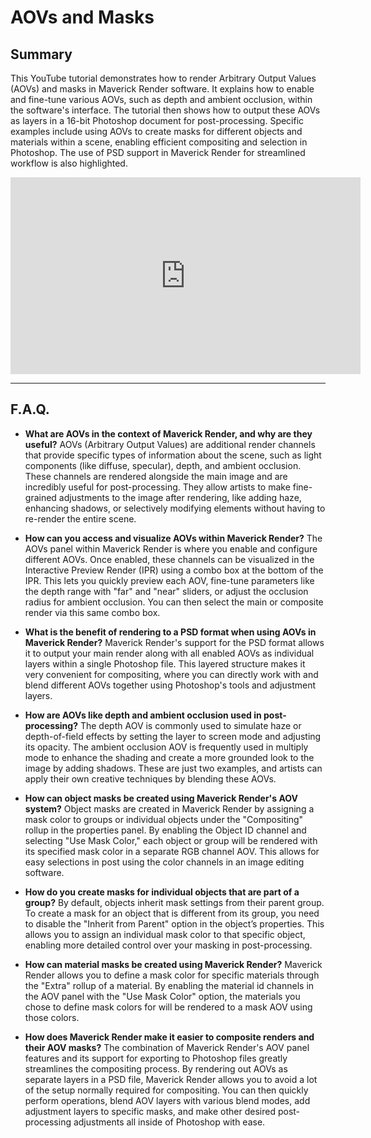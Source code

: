 # AOVs and Masks

## Summary

This YouTube tutorial demonstrates how to render Arbitrary Output Values (AOVs) and masks in Maverick Render software. It explains how to enable and fine-tune various AOVs, such as depth and ambient occlusion, within the software's interface. The tutorial then shows how to output these AOVs as layers in a 16-bit Photoshop document for post-processing. Specific examples include using AOVs to create masks for different objects and materials within a scene, enabling efficient compositing and selection in Photoshop. The use of PSD support in Maverick Render for streamlined workflow is also highlighted.

<iframe width="560" height="315" src="https://www.youtube.com/embed/gLKeAbA_qwI?si=opXAjvhM4LeaP1cA" title="YouTube video player" frameborder="0" allow="accelerometer; autoplay; clipboard-write; encrypted-media; gyroscope; picture-in-picture; web-share" referrerpolicy="strict-origin-when-cross-origin" allowfullscreen></iframe>

---

## F.A.Q.

- **What are AOVs in the context of Maverick Render, and why are they useful?**
AOVs (Arbitrary Output Values) are additional render channels that provide specific types of information about the scene, such as light components (like diffuse, specular), depth, and ambient occlusion. These channels are rendered alongside the main image and are incredibly useful for post-processing. They allow artists to make fine-grained adjustments to the image after rendering, like adding haze, enhancing shadows, or selectively modifying elements without having to re-render the entire scene.

- **How can you access and visualize AOVs within Maverick Render?**
The AOVs panel within Maverick Render is where you enable and configure different AOVs. Once enabled, these channels can be visualized in the Interactive Preview Render (IPR) using a combo box at the bottom of the IPR. This lets you quickly preview each AOV, fine-tune parameters like the depth range with "far" and "near" sliders, or adjust the occlusion radius for ambient occlusion. You can then select the main or composite render via this same combo box.

- **What is the benefit of rendering to a PSD format when using AOVs in Maverick Render?**
Maverick Render's support for the PSD format allows it to output your main render along with all enabled AOVs as individual layers within a single Photoshop file. This layered structure makes it very convenient for compositing, where you can directly work with and blend different AOVs together using Photoshop's tools and adjustment layers.

- **How are AOVs like depth and ambient occlusion used in post-processing?**
The depth AOV is commonly used to simulate haze or depth-of-field effects by setting the layer to screen mode and adjusting its opacity. The ambient occlusion AOV is frequently used in multiply mode to enhance the shading and create a more grounded look to the image by adding shadows. These are just two examples, and artists can apply their own creative techniques by blending these AOVs.

- **How can object masks be created using Maverick Render's AOV system?**
Object masks are created in Maverick Render by assigning a mask color to groups or individual objects under the "Compositing" rollup in the properties panel. By enabling the Object ID channel and selecting "Use Mask Color," each object or group will be rendered with its specified mask color in a separate RGB channel AOV. This allows for easy selections in post using the color channels in an image editing software.

- **How do you create masks for individual objects that are part of a group?**
By default, objects inherit mask settings from their parent group. To create a mask for an object that is different from its group, you need to disable the "Inherit from Parent" option in the object’s properties. This allows you to assign an individual mask color to that specific object, enabling more detailed control over your masking in post-processing.

- **How can material masks be created using Maverick Render?**
Maverick Render allows you to define a mask color for specific materials through the "Extra" rollup of a material. By enabling the material id channels in the AOV panel with the "Use Mask Color" option, the materials you chose to define mask colors for will be rendered to a mask AOV using those colors.

- **How does Maverick Render make it easier to composite renders and their AOV masks?**
The combination of Maverick Render's AOV panel features and its support for exporting to Photoshop files greatly streamlines the compositing process. By rendering out AOVs as separate layers in a PSD file, Maverick Render allows you to avoid a lot of the setup normally required for compositing. You can then quickly perform operations, blend AOV layers with various blend modes, add adjustment layers to specific masks, and make other desired post-processing adjustments all inside of Photoshop with ease.
